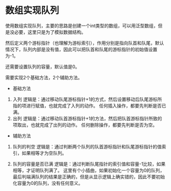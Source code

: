 # 数组实现队列

使用数组实现队列，主要的思路是创建一个int类型的数组，可以用泛型数组，但是没必要，这里只是为了模拟数据结构。

然后定义两个游标指针（也理解为游标索引），作用分别是指向队首和队尾，默认情况下，队列内部是没有值，因此可以把队首和队尾的游标指针的初始值设置为-1。

还需要设置队列的容量，默认值是0。

需要实现2个基础方法，2个辅助方法。

- 基础方法

1. 入列
   逻辑是：通过移动队尾游标指针+1的方式，然后设置移动后队尾游标所指的项进行赋值，也就完成了入列的动作。
   任何插入操作，都要先判断是否已满。
2. 出列
   逻辑是：通过移动队首游标指针+1的方法，然后把队首游标指针所致的项取出，也就完成了出列的动作。
   任何删除操作，都要先判断是否为空。
   
- 辅助方法

1. 队列的判空
    逻辑是：通过判断两个队列的队首游标指针和队尾游标指针的值索引，如果相等才为空队列。
    
2. 队列的容量是否已满
    逻辑是：通过判断队尾指针的索引值和容量-1比较，如果相等，才证明队列满了。
    这里有个小插曲，如果初始化一个容量为0的队列，最后判端满队列的结果是正确的，但是从显示逻辑上确实错的，因此不要初始化容量为0的队列，没有任何意义。

